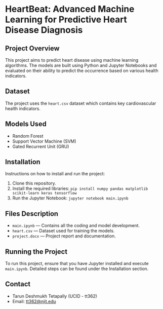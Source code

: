 # HeartBeat: Advanced Machine Learning for Predictive Heart Disease Diagnosis

## Project Overview
This project aims to predict heart disease using machine learning algorithms. The models are built using Python and Jupyter Notebooks and evaluated on their ability to predict the occurrence based on various health indicators.

## Dataset
The project uses the `heart.csv` dataset which contains key cardiovascular health indicators.

## Models Used
- Random Forest
- Support Vector Machine (SVM)
- Gated Recurrent Unit (GRU)

## Installation
Instructions on how to install and run the project:
1. Clone this repository.
2. Install the required libraries: `pip install numpy pandas matplotlib scikit-learn keras tensorflow`
3. Run the Jupyter Notebook: `jupyter notebook main.ipynb`

## Files Description
- `main.ipynb` — Contains all the coding and model development.
- `heart.csv` — Dataset used for training the models.
- `project.docx` — Project report and documentation.

## Running the Project
To run this project, ensure that you have Jupyter installed and execute `main.ipynb`. Detailed steps can be found under the Installation section.

## Contact
- Tarun Deshmukh Tetapally (UCID - tt362)
- Email: tt362@njit.edu
